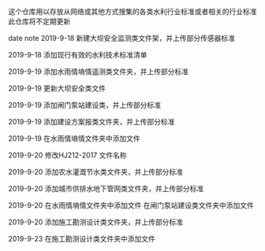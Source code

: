 这个仓库用以存放从网络或其他方式搜集的各类水利行业标准或者相关的行业标准
此仓库将不定期更新

date 	        	note
2019-9-18			新建大坝安全监测类文件架，并上传部分传感器标准

2019-9-18			添加现行有效的水利技术标准清单

2019-9-19			添加水雨情墒情遥测类文件夹，并上传部分标准

2019-9-19			更新大坝安全类文件

2019-9-19			添加闸门泵站建设类，并上传部分标准

2019-9-19			添加建设方案报类文件夹，并上传部分标准

2019-9-19			在水雨情墒情文件夹中添加文件

2019-9-20			修改HJ212-2017 文件名称

2019-9-20			添加农水灌溉节水类文件夹，并上传部分标准

2019-9-20			添加城市供排水地下管网类文件夹，并上传部分标准

2019-9-20			在水雨情墒情文件夹中添加文件
					在闸门泵站建设类文件夹中添加文件
					
2019-9-20			添加施工勘测设计类文件夹，并上传部分标准

2019-9-23           在施工勘测设计类文件夹中添加文件

